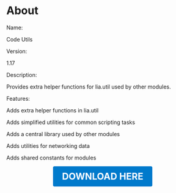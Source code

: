 # About

Name:

Code Utils

Version:

1.17

Description:

Provides extra helper functions for lia.util used by other modules.

Features:

Adds extra helper functions in lia.util

Adds simplified utilities for common scripting tasks

Adds a central library used by other modules

Adds utilities for networking data

Adds shared constants for modules

<p align="center"><a href="https://github.com/LiliaFramework/Modules/raw/refs/heads/gh-pages/utilities.zip" style="display:inline-block;padding:12px 24px;font-size:1.5rem;font-weight:bold;text-decoration:none;color:#fff;background-color:var(--md-primary-fg-color,#007acc);border-radius:4px;">DOWNLOAD HERE</a></p>